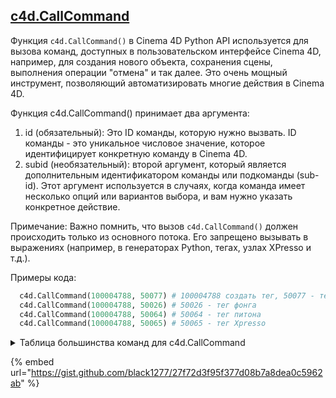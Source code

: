 ## [c4d.CallCommand][1]
Функция `c4d.CallCommand()` в Cinema 4D Python API используется для вызова команд, доступных в пользовательском интерфейсе Cinema 4D, например, для создания нового объекта, сохранения сцены, выполнения операции "отмена" и так далее. Это очень мощный инструмент, позволяющий автоматизировать многие действия в Cinema 4D.

Функция c4d.CallCommand() принимает два аргумента:

1. id (обязательный): Это ID команды, которую нужно вызвать. ID команды - это уникальное числовое значение, которое идентифицирует конкретную команду в Cinema 4D.
2. subid (необязательный): второй аргумент, который является дополнительным идентификатором команды или подкоманды (sub-id). Этот аргумент используется в случаях, когда команда имеет несколько опций или вариантов выбора, и вам нужно указать конкретное действие.

Примечание: Важно помнить, что вызов `c4d.CallCommand()` должен происходить только из основного потока. Его запрещено вызывать в выражениях (например, в генераторах Python, тегах, узлах XPresso и т.д.).

Примеры кода:
```python
  c4d.CallCommand(100004788, 50077) # 100004788 создать тег, 50077 - тег материала
  c4d.CallCommand(100004788, 50026) # 50026 - тег фонга
  c4d.CallCommand(100004788, 50064) # 50064 - тег питона
  c4d.CallCommand(100004788, 50065) # 50065 - тег Xpresso
```

<details>
  <summary>Таблица большинства команд для c4d.CallCommand</summary>

<a href="https://gist.github.com/black1277/27f72d3f95f377d08b7a8dea0c5962ab" title="Ссылка на Gist" target="_blank">Ссылка на Gist - c4d.CallCommand(ID)</a>

</details>

{% embed url="https://gist.github.com/black1277/27f72d3f95f377d08b7a8dea0c5962ab" %}


[1]: https://developers.maxon.net/docs/py/23_110/modules/c4d/index.html?highlight=c4d%20callcommand#c4d.CallCommand "c4d.CallCommand"
